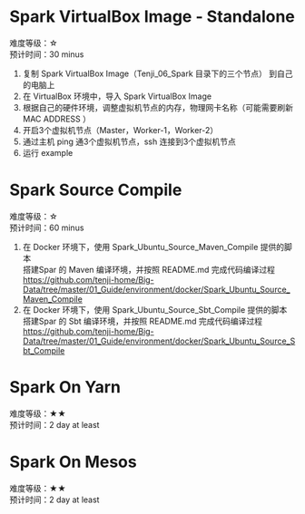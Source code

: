 # Spark VirtualBox Image - Standalone

难度等级：☆<br>
预计时间：30 minus<br>

1) 复制 Spark VirtualBox Image（Tenji_06_Spark 目录下的三个节点） 到自己的电脑上<br>
2) 在 VirtualBox 环境中，导入 Spark VirtualBox Image<br>
3) 根据自己的硬件环境，调整虚拟机节点的内存，物理网卡名称（可能需要刷新 MAC ADDRESS ）<br>
4) 开启3个虚拟机节点（Master，Worker-1，Worker-2）<br>
5) 通过主机 ping 通3个虚拟机节点，ssh 连接到3个虚拟机节点<br>
6) 运行 example <br>

# Spark Source Compile

难度等级：☆<br>
预计时间：60 minus<br>

1) 在 Docker 环境下，使用 Spark_Ubuntu_Source_Maven_Compile 提供的脚本<br>
搭建Spar 的 Maven 编译环境，并按照 README.md 完成代码编译过程<br>
https://github.com/tenji-home/Big-Data/tree/master/01_Guide/environment/docker/Spark_Ubuntu_Source_Maven_Compile<br>
2) 在 Docker 环境下，使用 Spark_Ubuntu_Source_Sbt_Compile 提供的脚本<br>
搭建Spar 的 Sbt 编译环境，并按照 README.md 完成代码编译过程<br>
https://github.com/tenji-home/Big-Data/tree/master/01_Guide/environment/docker/Spark_Ubuntu_Source_Sbt_Compile<br>

# Spark On Yarn

难度等级：★★<br>
预计时间：2 day at least<br>

# Spark On Mesos

难度等级：★★<br>
预计时间：2 day at least<br>


